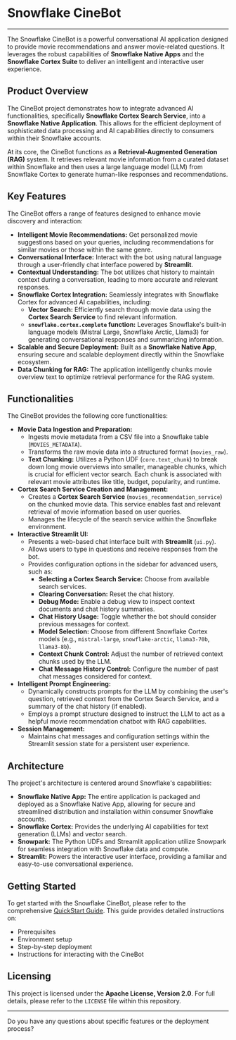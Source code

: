 # Snowflake CineBot

---

The Snowflake CineBot is a powerful conversational AI application designed to provide movie recommendations and answer movie-related questions. It leverages the robust capabilities of **Snowflake Native Apps** and the **Snowflake Cortex Suite** to deliver an intelligent and interactive user experience.

## Product Overview

The CineBot project demonstrates how to integrate advanced AI functionalities, specifically **Snowflake Cortex Search Service**, into a **Snowflake Native Application**. This allows for the efficient deployment of sophisticated data processing and AI capabilities directly to consumers within their Snowflake accounts.

At its core, the CineBot functions as a **Retrieval-Augmented Generation (RAG)** system. It retrieves relevant movie information from a curated dataset within Snowflake and then uses a large language model (LLM) from Snowflake Cortex to generate human-like responses and recommendations.

## Key Features

The CineBot offers a range of features designed to enhance movie discovery and interaction:

* **Intelligent Movie Recommendations:** Get personalized movie suggestions based on your queries, including recommendations for similar movies or those within the same genre.
* **Conversational Interface:** Interact with the bot using natural language through a user-friendly chat interface powered by **Streamlit**.
* **Contextual Understanding:** The bot utilizes chat history to maintain context during a conversation, leading to more accurate and relevant responses.
* **Snowflake Cortex Integration:** Seamlessly integrates with Snowflake Cortex for advanced AI capabilities, including:
    * **Vector Search:** Efficiently search through movie data using the **Cortex Search Service** to find relevant information.
    * **`snowflake.cortex.complete` function:** Leverages Snowflake's built-in language models (Mistral Large, Snowflake Arctic, Llama3) for generating conversational responses and summarizing information.
* **Scalable and Secure Deployment:** Built as a **Snowflake Native App**, ensuring secure and scalable deployment directly within the Snowflake ecosystem.
* **Data Chunking for RAG:** The application intelligently chunks movie overview text to optimize retrieval performance for the RAG system.

## Functionalities

The CineBot provides the following core functionalities:

* **Movie Data Ingestion and Preparation:**
    * Ingests movie metadata from a CSV file into a Snowflake table (`MOVIES_METADATA`).
    * Transforms the raw movie data into a structured format (`movies_raw`).
    * **Text Chunking:** Utilizes a Python UDF (`core.text_chunk`) to break down long movie overviews into smaller, manageable chunks, which is crucial for efficient vector search. Each chunk is associated with relevant movie attributes like title, budget, popularity, and runtime.
* **Cortex Search Service Creation and Management:**
    * Creates a **Cortex Search Service** (`movies_recommendation_service`) on the chunked movie data. This service enables fast and relevant retrieval of movie information based on user queries.
    * Manages the lifecycle of the search service within the Snowflake environment.
* **Interactive Streamlit UI:**
    * Presents a web-based chat interface built with **Streamlit** (`ui.py`).
    * Allows users to type in questions and receive responses from the bot.
    * Provides configuration options in the sidebar for advanced users, such as:
        * **Selecting a Cortex Search Service:** Choose from available search services.
        * **Clearing Conversation:** Reset the chat history.
        * **Debug Mode:** Enable a debug view to inspect context documents and chat history summaries.
        * **Chat History Usage:** Toggle whether the bot should consider previous messages for context.
        * **Model Selection:** Choose from different Snowflake Cortex models (e.g., `mistral-large`, `snowflake-arctic`, `llama3-70b`, `llama3-8b`).
        * **Context Chunk Control:** Adjust the number of retrieved context chunks used by the LLM.
        * **Chat Message History Control:** Configure the number of past chat messages considered for context.
* **Intelligent Prompt Engineering:**
    * Dynamically constructs prompts for the LLM by combining the user's question, retrieved context from the Cortex Search Service, and a summary of the chat history (if enabled).
    * Employs a prompt structure designed to instruct the LLM to act as a helpful movie recommendation chatbot with RAG capabilities.
* **Session Management:**
    * Maintains chat messages and configuration settings within the Streamlit session state for a persistent user experience.

## Architecture

The project's architecture is centered around Snowflake's capabilities:

* **Snowflake Native App:** The entire application is packaged and deployed as a Snowflake Native App, allowing for secure and streamlined distribution and installation within consumer Snowflake accounts.
* **Snowflake Cortex:** Provides the underlying AI capabilities for text generation (LLMs) and vector search.
* **Snowpark:** The Python UDFs and Streamlit application utilize Snowpark for seamless integration with Snowflake data and compute.
* **Streamlit:** Powers the interactive user interface, providing a familiar and easy-to-use conversational experience.

## Getting Started

To get started with the Snowflake CineBot, please refer to the comprehensive [QuickStart Guide](https://quickstarts.snowflake.com/guide/build-a-cinebot-with-snowflake-native-apps-and-cortex/index.html). This guide provides detailed instructions on:

* Prerequisites
* Environment setup
* Step-by-step deployment
* Instructions for interacting with the CineBot

## Licensing

This project is licensed under the **Apache License, Version 2.0**. For full details, please refer to the `LICENSE` file within this repository.

---

Do you have any questions about specific features or the deployment process?
